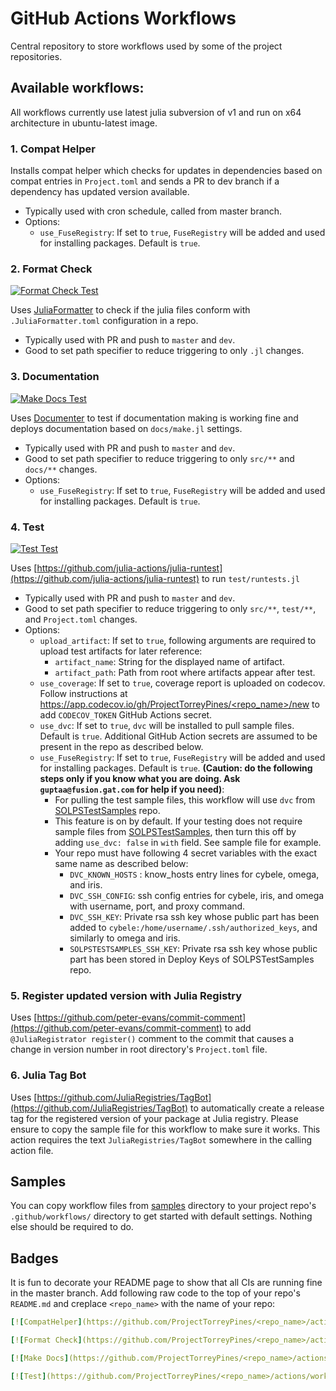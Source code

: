 # GitHub Actions Workflows
Central repository to store workflows used by some of the project repositories.

## Available workflows:

All workflows currently use latest julia subversion of v1 and run on x64 architecture in ubuntu-latest image.

### 1. **Compat Helper**
Installs compat helper which checks for updates in dependencies based on compat entries in `Project.toml` and sends a PR to dev branch if a dependency has updated version available.
* Typically used with cron schedule, called from master branch.
* Options:
  * `use_FuseRegistry`: If set to `true`, `FuseRegistry` will be added and used for installing packages. Default is `true`.

### 2. **Format Check**
[![Format Check Test](https://github.com/ProjectTorreyPines/GitHubActionsWorkflows/actions/workflows/test_format_check.yml/badge.svg)](https://github.com/ProjectTorreyPines/GitHubActionsWorkflows/actions/workflows/test_format_check.yml)

Uses [JuliaFormatter](https://github.com/domluna/JuliaFormatter.jl) to check if the julia files conform with `.JuliaFormatter.toml` configuration in a repo.
* Typically used with PR and push to `master` and `dev`.
* Good to set path specifier to reduce triggering to only `.jl` changes.

### 3. **Documentation**
[![Make Docs Test](https://github.com/ProjectTorreyPines/GitHubActionsWorkflows/actions/workflows/test_make_docs.yml/badge.svg)](https://github.com/ProjectTorreyPines/GitHubActionsWorkflows/actions/workflows/test_make_docs.yml)

Uses [Documenter](https://github.com/JuliaDocs/Documenter.jl) to test if documentation making is working fine and deploys documentation based on `docs/make.jl` settings.
* Typically used with PR and push to `master` and `dev`.
* Good to set path specifier to reduce triggering to only `src/**` and `docs/**` changes.
* Options:
  * `use_FuseRegistry`: If set to `true`, `FuseRegistry` will be added and used for installing packages. Default is `true`.

### 4. **Test**
[![Test Test](https://github.com/ProjectTorreyPines/GitHubActionsWorkflows/actions/workflows/test_test.yml/badge.svg)](https://github.com/ProjectTorreyPines/GitHubActionsWorkflows/actions/workflows/test_test.yml)

Uses  [https://github.com/julia-actions/julia-runtest](https://github.com/julia-actions/julia-runtest) to run `test/runtests.jl`
* Typically used with PR and push to `master` and `dev`.
* Good to set path specifier to reduce triggering to only `src/**`, `test/**`, and `Project.toml` changes.
* Options:
  * `upload_artifact`: If set to `true`, following arguments are required to upload test artifacts for later reference:
    * `artifact_name`: String for the displayed name of artifact.
    * `artifact_path`: Path from root where artifacts appear after test.
  * `use_coverage`: If set to `true`, coverage report is uploaded on codecov. Follow instructions at [https://app.codecov.io/gh/ProjectTorreyPines/<repo_name>/new](https://app.codecov.io/gh/ProjectTorreyPines/<repo_name>/new) to add `CODECOV_TOKEN` GitHub Actions secret.
  * `use_dvc`: If set to `true`, `dvc` will be installed to pull sample files. Default is `true`. Additional GitHub Action secrets are assumed to be present in the repo as described below.
  * `use_FuseRegistry`: If set to `true`, `FuseRegistry` will be added and used for installing packages. Default is `true`.
  **(Caution: do the following steps only if you know what you are doing. Ask `guptaa@fusion.gat.com` for help if you need)**:
    * For pulling the test sample files, this workflow will use `dvc` from [SOLPSTestSamples](https://github.com/ProjectTorreyPines/SOLPSTestSamples) repo.
    * This feature is on by default. If your testing does not require sample files from [SOLPSTestSamples](https://github.com/ProjectTorreyPines/SOLPSTestSamples), then turn this off by adding `use_dvc: false` in `with` field. See sample file for example.
    * Your repo must have following 4 secret variables with the exact same name as described below:
      * `DVC_KNOWN_HOSTS` : know_hosts entry lines for cybele, omega, and iris.
      * `DVC_SSH_CONFIG`: ssh config entries for cybele, iris, and omega with username, port, and proxy command.
      * `DVC_SSH_KEY`: Private rsa ssh key whose public part has been added to `cybele:/home/username/.ssh/authorized_keys`, and similarly to omega and iris.
      * `SOLPSTESTSAMPLES_SSH_KEY`: Private rsa ssh key whose public part has been stored in Deploy Keys of SOLPSTestSamples repo.

### 5. **Register updated version with Julia Registry**
Uses [https://github.com/peter-evans/commit-comment](https://github.com/peter-evans/commit-comment) to add `@JuliaRegistrator register()` comment to the commit that causes a change in version number in root directory's `Project.toml` file.

### 6. **Julia Tag Bot**
Uses [https://github.com/JuliaRegistries/TagBot](https://github.com/JuliaRegistries/TagBot) to automatically create a release tag for the registered version of your package at Julia registry. Please ensure to copy the sample file for this workflow to make sure it works. This action requires the text `JuliaRegistries/TagBot` somewhere in the calling action file.

## Samples

You can copy workflow files from [samples](https://github.com/ProjectTorreyPines/workflows/tree/master/samples) directory to your project repo's `.github/workflows/` directory to get started with default settings. Nothing else should be required to do.

## Badges

It is fun to decorate your README page to show that all CIs are running fine in the master branch. Add following raw code to the top of your repo's `README.md` and creplace `<repo_name>` with the name of your repo:
```yaml
[![CompatHelper](https://github.com/ProjectTorreyPines/<repo_name>/actions/workflows/compat_helper.yml/badge.svg)](https://github.com/ProjectTorreyPines/<repo_name>/actions/workflows/compat_helper.yml)

[![Format Check](https://github.com/ProjectTorreyPines/<repo_name>/actions/workflows/format_check.yml/badge.svg)](https://github.com/ProjectTorreyPines/<repo_name>/actions/workflows/format_check.yml)

[![Make Docs](https://github.com/ProjectTorreyPines/<repo_name>/actions/workflows/make_docs.yml/badge.svg)](https://github.com/ProjectTorreyPines/<repo_name>/actions/workflows/make_docs.yml)

[![Test](https://github.com/ProjectTorreyPines/<repo_name>/actions/workflows/test.yml/badge.svg)](https://github.com/ProjectTorreyPines/<repo_name>/actions/workflows/test.yml)
```